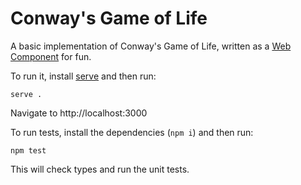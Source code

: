 # Conway's Game of Life

A basic implementation of Conway's Game of Life, written as a [Web
Component](https://developer.mozilla.org/en-US/docs/Web/API/Web_components) for
fun.

To run it, install [serve](https://www.npmjs.com/package/serve) and then run:

```
serve .
```

Navigate to http://localhost:3000

To run tests, install the dependencies (`npm i`) and then run:

```
npm test
```

This will check types and run the unit tests.
